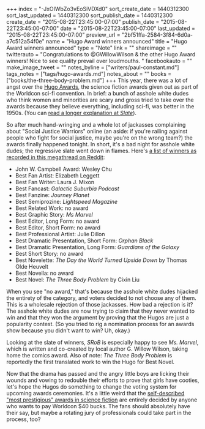 +++
index = "-JxOIWbZo3vEoSiVDXd0"
sort_create_date = 1440312300
sort_last_updated = 1440312300
sort_publish_date = 1440312300
create_date = "2015-08-22T23:45:00-07:00"
publish_date = "2015-08-22T23:45:00-07:00"
date = "2015-08-22T23:45:00-07:00"
last_updated = "2015-08-22T23:45:00-07:00"
preview_url = "2bf51ffa-2584-3f84-6d0a-a7c512a54f0e"
name = "Hugo Award winners announced"
title = "Hugo Award winners announced"
type = "Note"
link = ""
shareimage = ""
twitterauto = "Congratulations to @GWillowWilson & the other Hugo Award winners! Nice to see quality prevail over loudmouths. "
facebookauto = ""
make_image_tweet = ""
notes_byline = ["writers/paul-constant.md"]
tags_notes = ["tags/hugo-awards.md"]
notes_about = ""
books = ["books/the-three-body-problem.md"]
+++
This year, there was a lot of angst over the [Hugo Awards](http://www.thehugoawards.org/), the science fiction awards given out as part of the Worldcon sci-fi convention. In brief: a bunch of asshole white dudes who think women and minorities are scary and gross tried to take over the awards because they believe everything, including sci-fi, was better in the 1950s. (You can [read a longer explanation at *Slate*](http://www.slate.com/blogs/browbeat/2015/04/08/_2015_hugo_awards_how_the_sad_and_rabid_puppies_took_over_the_sci_fi_nominations.html)).

So after much hand-wringing and a whole lot of jackasses complaining about "Social Justice Warriors" online (an aside: if you're railing against people who fight for social justice, maybe you're on the wrong team?) the awards finally happened tonight. In short, it's a bad night for asshole white dudes; the regressive slate went down in flames. Here's [a list of winners as recorded in this megathread on Reddit](https://www.reddit.com/r/printSF/comments/3hz9ph/the_hugos_megathread/): 

* John W. Campbell Award: Wesley Chu
* Best Fan Artist: Elizabeth Leggett
* Best Fan Writer: Laura J. Mixon
* Best Fancast: *Galactic Suburbia Podcast*
* Best Fanzine: *Journey Planet*
* Best Semiprozine: *Lightspeed Magazine*
* Best Related Work: no award
* Best Graphic Story: *Ms Marvel*
* Best Editor, Long Form: no award
* Best Editor, Short Form: no award
* Best Professional Artist: Julie Dillon
* Best Dramatic Presentation, Short Form: *Orphan Black*
* Best Dramatic Presentation, Long Form: *Guardians of the Galaxy*
* Best Short Story: no award
* Best Novelette: *The Day the World Turned Upside Down* by Thomas Olde Heuvelt
* Best Novella: no award
* Best Novel: *The Three Body Problem* by Cixin Liu

When you see "no award," that's because the asshole white dudes hijacked the entirety of the category, and voters decided to not choose any of them. This is a wholesale rejection of those jackasses. How bad a rejection is it? The asshole white dudes are now trying to claim that they never wanted to win and that they won the argument by proving that the Hugos are just a popularity contest. (So you tried to rig a nomination process for an awards show because you didn't want to win? Uh, okay.)

Looking at the slate of winners, *SRoB* is especially happy to see *Ms. Marvel*, which is written and co-created by local author G. Willow Wilson, taking home the comics award. Also of note: *The Three Body Problem* is reportedly the first translated work to win the Hugo for Best Novel.

Now that the drama has passed and the angry little boys are licking their wounds and vowing to redouble their efforts to prove that girls have cooties, let's hope the Hugos do something to change the voting system for upcoming awards ceremonies. It's a little weird that the [self-described "most prestigious" awards in science fiction](http://www.thehugoawards.org/about/) are entirely decided by anyone who wants to pay Worldcon $40 bucks. The fans should absolutely have their say, but maybe a rotating jury of professionals could take part in the process, too?